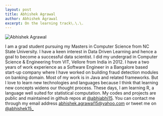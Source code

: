 ```yaml
---
layout: post
title: Abhishek Agrawal
author: Abhishek Agrawal
excerpt: On the learning track\.\.\.
---
```


![Abhishek Agrawal]({{site.url}}/img/abhishek.jpg)

I am a grad student pursuing my Masters in Computer Science from NC State University. I have a keen interest in Data Driven Learning and hence a goal to become a successful data scientist. I did my undergrad in Computer Science & Engineering from VIT, Vellore from India in 2012. I have a two years of work experience as a Software Engineer in a Bangalore based start-up company where I have worked on building fraud detection modules on banking domain. Most of my work is in Java and related frameworks. But I love to learn new technologies and languages because I think that learning new concepts widens our thought process. These days, I am learning R, a language well suited for statistical computation. My codes and projects are public and maintained in github repos at [@abhiabhi15](https://github.com/abhiabhi15). You can contact me through my email address [abhishek.agrawal15@yahoo.com](mailto:abhishek.agrawal15@yahoo.com) or tweet me on [@abhishek15_](https://twitter.com/abhishek15_)


